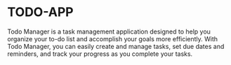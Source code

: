 # TODO-APP
Todo Manager is a task management application designed to help you organize your to-do list and accomplish your goals more efficiently. With Todo Manager, you can easily create and manage tasks, set due dates and reminders, and track your progress as you complete your tasks.
